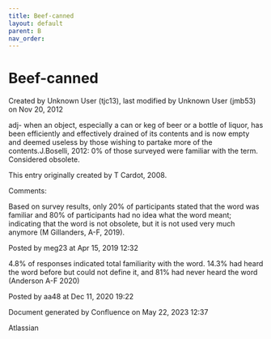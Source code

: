 ```yaml
---
title: Beef-canned
layout: default
parent: B
nav_order:
---
```


# Beef-canned

Created by  Unknown User (tjc13), last modified by  Unknown User (jmb53) on Nov 20, 2012

adj- when an object, especially a can or keg of beer or a bottle of liquor, has been efficiently and effectively drained of its contents and is now empty and deemed useless by those wishing to partake more of the contents.J.Boselli, 2012: 0% of those surveyed were familiar with the term. Considered obsolete.

This entry originally created by T Cardot, 2008.

Comments:

Based on survey results, only 20% of participants stated that the word was familiar and 80% of participants had no idea what the word meant; indicating that the word is not obsolete, but it is not used very much anymore (M Gillanders, A-F, 2019).

Posted by meg23 at Apr 15, 2019 12:32

4.8% of responses indicated total familiarity with the word. 14.3% had heard the word before but could not define it, and 81% had never heard the word (Anderson A-F 2020)

Posted by aa48 at Dec 11, 2020 19:22

Document generated by Confluence on May 22, 2023 12:37

Atlassian
